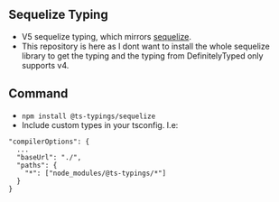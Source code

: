 ## Sequelize Typing
- V5 sequelize typing, which mirrors [sequelize](https://github.com/sequelize/sequelize/tree/master/types).
- This repository is here as I dont want to install the whole sequelize library to get the typing and the typing from DefinitelyTyped only supports v4.

## Command
- `npm install @ts-typings/sequelize`
- Include custom types in your tsconfig. I.e:

```
"compilerOptions": {
  ...
  "baseUrl": "./",
  "paths": {
    "*": ["node_modules/@ts-typings/*"]
  }
}
```
